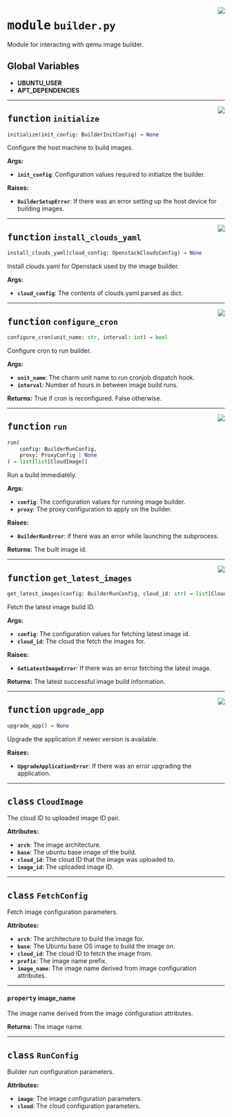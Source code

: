 <!-- markdownlint-disable -->

<a href="../src/builder.py#L0"><img align="right" style="float:right;" src="https://img.shields.io/badge/-source-cccccc?style=flat-square"></a>

# <kbd>module</kbd> `builder.py`
Module for interacting with qemu image builder. 

**Global Variables**
---------------
- **UBUNTU_USER**
- **APT_DEPENDENCIES**

---

<a href="../src/builder.py#L50"><img align="right" style="float:right;" src="https://img.shields.io/badge/-source-cccccc?style=flat-square"></a>

## <kbd>function</kbd> `initialize`

```python
initialize(init_config: BuilderInitConfig) → None
```

Configure the host machine to build images. 



**Args:**
 
 - <b>`init_config`</b>:  Configuration values required to initialize the builder. 



**Raises:**
 
 - <b>`BuilderSetupError`</b>:  If there was an error setting up the host device for building images. 


---

<a href="../src/builder.py#L137"><img align="right" style="float:right;" src="https://img.shields.io/badge/-source-cccccc?style=flat-square"></a>

## <kbd>function</kbd> `install_clouds_yaml`

```python
install_clouds_yaml(cloud_config: OpenstackCloudsConfig) → None
```

Install clouds.yaml for Openstack used by the image builder. 



**Args:**
 
 - <b>`cloud_config`</b>:  The contents of clouds.yaml parsed as dict. 


---

<a href="../src/builder.py#L151"><img align="right" style="float:right;" src="https://img.shields.io/badge/-source-cccccc?style=flat-square"></a>

## <kbd>function</kbd> `configure_cron`

```python
configure_cron(unit_name: str, interval: int) → bool
```

Configure cron to run builder. 



**Args:**
 
 - <b>`unit_name`</b>:  The charm unit name to run cronjob dispatch hook. 
 - <b>`interval`</b>:  Number of hours in between image build runs. 



**Returns:**
 True if cron is reconfigured. False otherwise. 


---

<a href="../src/builder.py#L211"><img align="right" style="float:right;" src="https://img.shields.io/badge/-source-cccccc?style=flat-square"></a>

## <kbd>function</kbd> `run`

```python
run(
    config: BuilderRunConfig,
    proxy: ProxyConfig | None
) → list[list[CloudImage]]
```

Run a build immediately. 



**Args:**
 
 - <b>`config`</b>:  The configuration values for running image builder. 
 - <b>`proxy`</b>:  The proxy configuration to apply on the builder. 



**Raises:**
 
 - <b>`BuilderRunError`</b>:  if there was an error while launching the subprocess. 



**Returns:**
 The built image id. 


---

<a href="../src/builder.py#L409"><img align="right" style="float:right;" src="https://img.shields.io/badge/-source-cccccc?style=flat-square"></a>

## <kbd>function</kbd> `get_latest_images`

```python
get_latest_images(config: BuilderRunConfig, cloud_id: str) → list[CloudImage]
```

Fetch the latest image build ID. 



**Args:**
 
 - <b>`config`</b>:  The configuration values for fetching latest image id. 
 - <b>`cloud_id`</b>:  The cloud the fetch the images for. 



**Raises:**
 
 - <b>`GetLatestImageError`</b>:  If there was an error fetching the latest image. 



**Returns:**
 The latest successful image build information. 


---

<a href="../src/builder.py#L518"><img align="right" style="float:right;" src="https://img.shields.io/badge/-source-cccccc?style=flat-square"></a>

## <kbd>function</kbd> `upgrade_app`

```python
upgrade_app() → None
```

Upgrade the application if newer version is available. 



**Raises:**
 
 - <b>`UpgradeApplicationError`</b>:  If there was an error upgrading the application. 


---

## <kbd>class</kbd> `CloudImage`
The cloud ID to uploaded image ID pair. 



**Attributes:**
 
 - <b>`arch`</b>:  The image architecture. 
 - <b>`base`</b>:  The ubuntu base image of the build. 
 - <b>`cloud_id`</b>:  The cloud ID that the image was uploaded to. 
 - <b>`image_id`</b>:  The uploaded image ID. 





---

## <kbd>class</kbd> `FetchConfig`
Fetch image configuration parameters. 



**Attributes:**
 
 - <b>`arch`</b>:  The architecture to build the image for. 
 - <b>`base`</b>:  The Ubuntu base OS image to build the image on. 
 - <b>`cloud_id`</b>:  The cloud ID to fetch the image from. 
 - <b>`prefix`</b>:  The image name prefix. 
 - <b>`image_name`</b>:  The image name derived from image configuration attributes. 


---

#### <kbd>property</kbd> image_name

The image name derived from the image configuration attributes. 



**Returns:**
  The image name. 




---

## <kbd>class</kbd> `RunConfig`
Builder run configuration parameters. 



**Attributes:**
 
 - <b>`image`</b>:  The image configuration parameters. 
 - <b>`cloud`</b>:  The cloud configuration parameters. 





